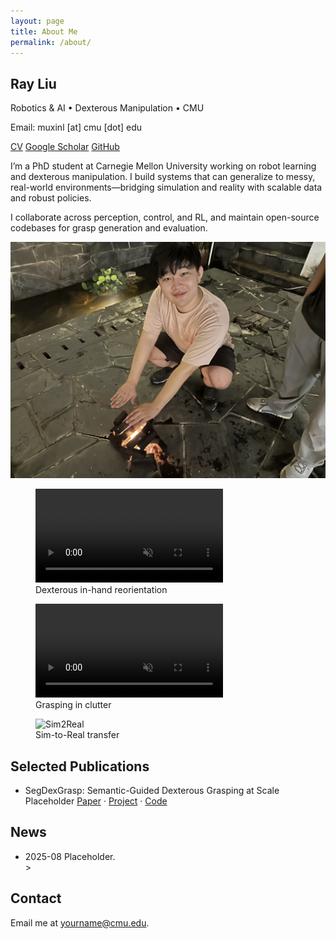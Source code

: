 ```yaml
---
layout: page
title: About Me
permalink: /about/
---
```


<section class="about-hero">
  <h1 class="about-name">Ray Liu</h1>
  <p class="about-subtitle">Robotics & AI • Dexterous Manipulation • CMU</p>
  <div class="about-cta">
    <p>Email: <span class="email-text">muxinl [at] cmu [dot] edu</span></p>
  <div>
  <div class="about-cta">
    <a class="btn-ghost" href="/assets/pdfs/RayLiu_CV.pdf">CV</a>
    <a class="btn-ghost" href="https://scholar.google.com/">Google Scholar</a>
    <a class="btn-ghost" href="https://github.com/DaedalusDelta">GitHub</a>
  </div>
</section>

<section class="about-intro two-col">
  <div>
    <p>
      I’m a PhD student at Carnegie Mellon University working on robot learning and
      dexterous manipulation. I build systems that can generalize to messy, real-world
      environments—bridging simulation and reality with scalable data and robust policies.
    </p>
    <p>
      I collaborate across perception, control, and RL, and maintain open-source codebases
      for grasp generation and evaluation.
    </p>
  </div>
  <div class="about-photo">
    <img src="/assets/images/portrait.jpeg" alt="Portrait of Ray Liu">
  </div>
</section>

<section class="about-media-grid">
  <!-- Replace with your short looping MP4s or images -->
  <figure class="media-card">
    <video class="media" src="/assets/video/dex1.mp4" autoplay muted loop playsinline></video>
    <figcaption>Dexterous in-hand reorientation</figcaption>
  </figure>
  <figure class="media-card">
    <video class="media" src="/assets/video/dex2.mp4" autoplay muted loop playsinline></video>
    <figcaption>Grasping in clutter</figcaption>
  </figure>
  <figure class="media-card">
    <img class="media" src="/assets/images/sim2real.jpg" alt="Sim2Real">
    <figcaption>Sim-to-Real transfer</figcaption>
  </figure>
</section>

<section class="about-section">
  <h2>Selected Publications</h2>
  <ul class="pub-list">
    <li>
      <span class="pub-title">SegDexGrasp: Semantic-Guided Dexterous Grasping at Scale</span>
      <span class="pub-venue">Placeholder</span>
      <span class="pub-links">
        <a href="#">Paper</a> · <a href="#">Project</a> · <a href="#">Code</a>
      </span>
    </li>
  </ul>
</section>

<section class="about-section">
  <h2>News</h2>
  <ul class="news-list">
    <li><time>2025-08</time> Placeholder.</li>>
  </ul>
</section>

<section class="about-section">
  <h2>Contact</h2>
  <p>Email me at <a href="mailto:yourname@cmu.edu">yourname@cmu.edu</a>.</p>
</section>

